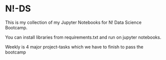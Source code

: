 # N!-DS

This is my collection of my Jupyter Notebooks for N! Data Science Bootcamp.

You can install libraries from requirements.txt and run on jupyter notebooks.

Weekly is 4 major project-tasks which we have to finish to pass the bootcamp

